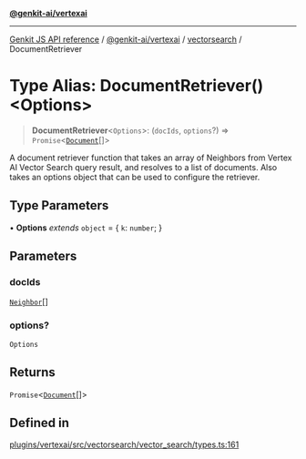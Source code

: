 [**@genkit-ai/vertexai**](../../README.md)

***

[Genkit JS API reference](../../../../README.md) / [@genkit-ai/vertexai](../../README.md) / [vectorsearch](../README.md) / DocumentRetriever

# Type Alias: DocumentRetriever()\<Options\>

> **DocumentRetriever**\<`Options`\>: (`docIds`, `options`?) => `Promise`\<[`Document`](../../../../genkit/classes/Document.md)[]\>

A document retriever function that takes an array of Neighbors from Vertex AI Vector Search query result, and resolves to a list of documents.
Also takes an options object that can be used to configure the retriever.

## Type Parameters

• **Options** *extends* `object` = \{ `k`: `number`; \}

## Parameters

### docIds

[`Neighbor`](Neighbor.md)[]

### options?

`Options`

## Returns

`Promise`\<[`Document`](../../../../genkit/classes/Document.md)[]\>

## Defined in

[plugins/vertexai/src/vectorsearch/vector\_search/types.ts:161](https://github.com/firebase/genkit/blob/286538acadb0c266800cfa4edc099546226d5af8/js/plugins/vertexai/src/vectorsearch/vector_search/types.ts#L161)
